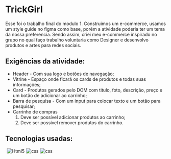 
<h1>TrickGirl</h1>

<p>Esse foi o trabalho final do modulo 1. Construimos um e-commerce, usamos  um style guide no figma como base, porém a atividade poderia ter um tema da nossa preferencia.
Sendo assim, criei meu e-commerce inspirado no grupo no qual faço trabalho voluntaria como Designer e desenvolvo produtos e artes para redes sociais.</p> 


<h2>Exigências da atividade: </h2>
 <ul>
        <li>Header - Com sua logo e botões de navegação;</li>
        <li>Vitrine - Espaço onde ficará os cards de produtos e todas suas informações;</li>
        <li>Card - Produtos gerados pelo DOM com titulo, foto, descrição, preço e um botão de adicionar ao carrinho;</li>
        <li>Barra de pesquisa - Com um input para colocar texto e um botão para pesquisar;</li>
        <li>Carrinho de compras
        <ol> 
        <li>Deve ser possível adicionar produtos ao carrinho;</li>
        <li>Deve ser possível remover produtos do carrinho.</li>
        </ol>      
 
</li>      
 </ul>
<h2>Tecnologias usadas:</h2>

<div style='display:flex; gap: 5px;'><br>
 <img align="center" alt="Html5" src="https://img.shields.io/badge/HTML5-E34F26?style=for-the-badge&logo=html5&logoColor=white">

 <img align="center" alt="css" src="https://img.shields.io/badge/CSS3-1572B6?style=for-the-badge&logo=css3&logoColor=white">

  <img align="center" alt="css" src="https://img.shields.io/badge/JavaScript-F7DF1E?style=for-the-badge&logo=javascript&logoColor=black">

   
</div></br>
